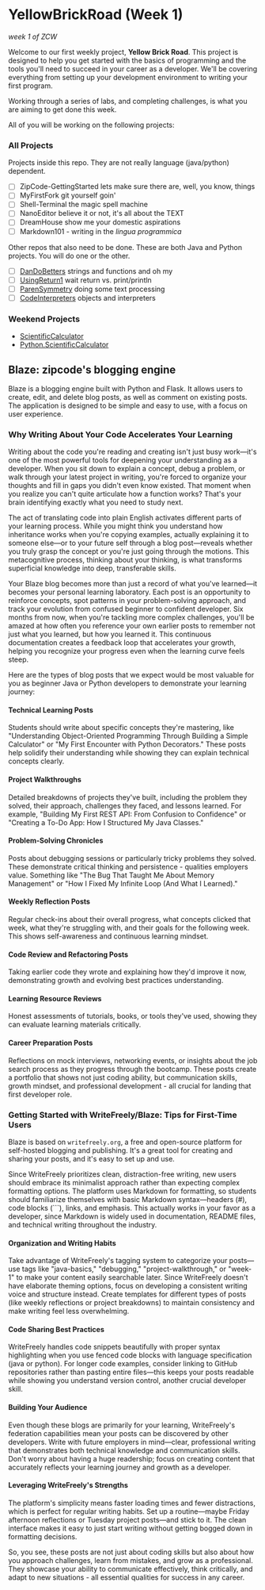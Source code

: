 # YellowBrickRoad (Week 1)

_week 1 of ZCW_

Welcome to our first weekly project, **Yellow Brick Road**. This project is designed to help you get started with the basics of programming and the tools you'll need to succeed in your career as a developer. We'll be covering everything from setting up your development environment to writing your first program.

Working through a series of labs, and completing challenges, is what you are aiming to get done this week.

All of you will be working on the following projects:

### All Projects

Projects inside this repo.
They are not really language (java/python) dependent.

- [ ] ZipCode-GettingStarted lets make sure there are, well, you know, things
- [ ] MyFirstFork git yourself goin'
- [ ] Shell-Terminal the magic spell machine
- [ ] NanoEditor believe it or not, it's all about the TEXT
- [ ] DreamHouse show me your domestic aspirations
- [ ] Markdown101 - writing in the _lingua programmica_ 

Other repos that also need to be done.
These are both Java and Python projects. You will do one or the other.

- [ ] [DanDoBetters](https://github.com/ZCW-Summer25/DanDoBetterDrills) strings and functions and oh my
- [ ] [UsingReturn1](https://github.com/ZCW-Summer25/UsingReturn1) wait return vs. print/println
- [ ] [ParenSymmetry](https://github.com/ZCW-Summer25/ParenSymmetry) doing some text processing
- [ ] [CodeInterpreters](https://github.com/ZCW-Summer25/CodeInterpreters.git) objects and interpreters

### Weekend Projects

- [ScientificCalculator](https://github.com/ZCW-Summer25/ScientificCalculator)
- [Python.ScientificCalculator](https://github.com/ZCW-Summer25/Python.ScientificCalculator)

## Blaze: zipcode's blogging engine

Blaze is a blogging engine built with Python and Flask. It allows users to create, edit, and delete blog posts, as well as comment on existing posts. The application is designed to be simple and easy to use, with a focus on user experience.

### Why Writing About Your Code Accelerates Your Learning

Writing about the code you're reading and creating isn't just busy work—it's one of the most powerful tools for deepening your understanding as a developer. When you sit down to explain a concept, debug a problem, or walk through your latest project in writing, you're forced to organize your thoughts and fill in gaps you didn't even know existed. That moment when you realize you can't quite articulate how a function works? That's your brain identifying exactly what you need to study next.

The act of translating code into plain English activates different parts of your learning process. While you might think you understand how inheritance works when you're copying examples, actually explaining it to someone else—or to your future self through a blog post—reveals whether you truly grasp the concept or you're just going through the motions. This metacognitive process, thinking about your thinking, is what transforms superficial knowledge into deep, transferable skills.

Your Blaze blog becomes more than just a record of what you've learned—it becomes your personal learning laboratory. Each post is an opportunity to reinforce concepts, spot patterns in your problem-solving approach, and track your evolution from confused beginner to confident developer. Six months from now, when you're tackling more complex challenges, you'll be amazed at how often you reference your own earlier posts to remember not just what you learned, but how you learned it. This continuous documentation creates a feedback loop that accelerates your growth, helping you recognize your progress even when the learning curve feels steep.

Here are the types of blog posts that we expect would be most valuable for you as beginner Java or Python developers to demonstrate your learning journey:

#### Technical Learning Posts
Students should write about specific concepts they're mastering, like "Understanding Object-Oriented Programming Through Building a Simple Calculator" or "My First Encounter with Python Decorators." These posts help solidify their understanding while showing they can explain technical concepts clearly.
#### Project Walkthroughs
Detailed breakdowns of projects they've built, including the problem they solved, their approach, challenges they faced, and lessons learned. For example, "Building My First REST API: From Confusion to Confidence" or "Creating a To-Do App: How I Structured My Java Classes."
#### Problem-Solving Chronicles
Posts about debugging sessions or particularly tricky problems they solved. These demonstrate critical thinking and persistence - qualities employers value. Something like "The Bug That Taught Me About Memory Management" or "How I Fixed My Infinite Loop (And What I Learned)."
#### Weekly Reflection Posts
Regular check-ins about their overall progress, what concepts clicked that week, what they're struggling with, and their goals for the following week. This shows self-awareness and continuous learning mindset.
#### Code Review and Refactoring Posts
Taking earlier code they wrote and explaining how they'd improve it now, demonstrating growth and evolving best practices understanding.
#### Learning Resource Reviews
Honest assessments of tutorials, books, or tools they've used, showing they can evaluate learning materials critically.
#### Career Preparation Posts
Reflections on mock interviews, networking events, or insights about the job search process as they progress through the bootcamp.
These posts create a portfolio that shows not just coding ability, but communication skills, growth mindset, and professional development - all crucial for landing that first developer role.

### Getting Started with WriteFreely/Blaze: Tips for First-Time Users
Blaze is based on `writefreely.org`, a free and open-source platform for self-hosted blogging and publishing. It's a great tool for creating and sharing your posts, and it's easy to set up and use.

Since WriteFreely prioritizes clean, distraction-free writing, new users should embrace its minimalist approach rather than expecting complex formatting options. The platform uses Markdown for formatting, so students should familiarize themselves with basic Markdown syntax—headers (#), code blocks (```), links, and emphasis. This actually works in your favor as a developer, since Markdown is widely used in documentation, README files, and technical writing throughout the industry.

#### Organization and Writing Habits
Take advantage of WriteFreely's tagging system to categorize your posts—use tags like "java-basics," "debugging," "project-walkthrough," or "week-1" to make your content easily searchable later. Since WriteFreely doesn't have elaborate theming options, focus on developing a consistent writing voice and structure instead. Create templates for different types of posts (like weekly reflections or project breakdowns) to maintain consistency and make writing feel less overwhelming.

#### Code Sharing Best Practices
WriteFreely handles code snippets beautifully with proper syntax highlighting when you use fenced code blocks with language specification (java or python). For longer code examples, consider linking to GitHub repositories rather than pasting entire files—this keeps your posts readable while showing you understand version control, another crucial developer skill.
#### Building Your Audience
Even though these blogs are primarily for your learning, WriteFreely's federation capabilities mean your posts can be discovered by other developers. Write with future employers in mind—clear, professional writing that demonstrates both technical knowledge and communication skills. Don't worry about having a huge readership; focus on creating content that accurately reflects your learning journey and growth as a developer.

#### Leveraging WriteFreely's Strengths
The platform's simplicity means faster loading times and fewer distractions, which is perfect for regular writing habits. Set up a routine—maybe Friday afternoon reflections or Tuesday project posts—and stick to it. The clean interface makes it easy to just start writing without getting bogged down in formatting decisions.

So, you see, these posts are not just about coding skills but also about how you approach challenges, learn from mistakes, and grow as a professional. They showcase your ability to communicate effectively, think critically, and adapt to new situations - all essential qualities for success in any career.
